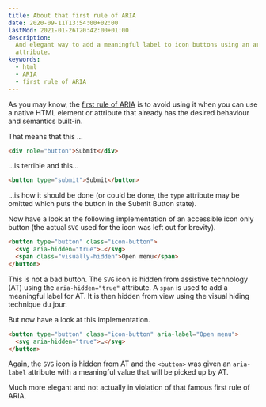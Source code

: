 ```yaml
---
title: About that first rule of ARIA
date: 2020-09-11T13:54:00+02:00
lastMod: 2021-01-26T20:42:00+01:00
description:
  And elegant way to add a meaningful label to icon buttons using an aria-label
  attribute.
keywords:
  - html
  - ARIA
  - first rule of ARIA
---
```


As you may know, the
[first rule of ARIA](https://www.w3.org/TR/using-aria/#rule1) is to avoid using
it when you can use a native HTML element or attribute that already has the
desired behaviour and semantics built-in.

That means that this …

```html
<div role="button">Submit</div>
```

…is terrible and this…

```html
<button type="submit">Submit</button>
```

…is how it should be done (or could be done, the `type` attribute may be omitted
which puts the button in the Submit Button state).

Now have a look at the following implementation of an accessible icon only
button (the actual `SVG` used for the icon was left out for brevity).

```html
<button type="button" class="icon-button">
  <svg aria-hidden="true">…</svg>
  <span class="visually-hidden">Open menu</span>
</button>
```

This is not a bad button. The `SVG` icon is hidden from assistive technology
(AT) using the `aria-hidden="true"` attribute. A `span` is used to add a
meaningful label for AT. It is then hidden from view using the visual hiding
technique du jour.

But now have a look at this implementation.

```html
<button type="button" class="icon-button" aria-label="Open menu">
  <svg aria-hidden="true">…</svg>
</button>
```

Again, the `SVG` icon is hidden from AT and the `<button>` was given an
`aria-label` attribute with a meaningful value that will be picked up by AT.

Much more elegant and not actually in violation of that famous first rule of
ARIA.
